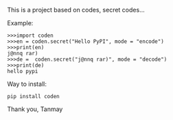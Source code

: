 This is a project based on codes, secret codes...


Example:

```
>>>import coden
>>>en = coden.secret("Hello PyPI", mode = "encode")
>>>print(en)
j@nnq rar)
>>>de =  coden.secret("j@nnq rar)", mode = "decode")
>>>print(de)
hello pypi

```

Way to install:

```
pip install coden
```

Thank you,
Tanmay